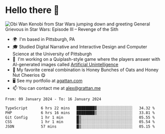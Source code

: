 <!--
**GameDog9988/GameDog9988** is a ✨ _special_ ✨ repository because its `README.md` (this file) appears on your GitHub profile.

Here are some ideas to get you started:

- 🔭 I’m currently working on ...
- 🌱 I’m currently learning ...
- 👯 I’m looking to collaborate on ...
- 🤔 I’m looking for help with ...
- 💬 Ask me about ...
- 📫 How to reach me: ...
- 😄 Pronouns: ...
- ⚡ Fun fact: ...
-->



Hello there 👋
==================================

![Obi Wan Kenobi from Star Wars jumping down and greeting General Grievous in Star Wars: Episode III – Revenge of the Sith](https://github.com/agrattan0820/agrattan0820/assets/51346343/689e56eb-29be-46a5-a079-28ea727b5f7e)


- 🌍  I'm based in Pittsburgh, PA
- 🎓  Studied Digital Narrative and Interactive Design and Computer Science at the University of Pittsburgh
- 👾  I'm working on a Quiplash-style game where the players answer with AI-generated images called [Artificial Unintelligence](https://github.com/agrattan0820/artificial-unintelligence)
- 🥣  My favorite cereal combination is Honey Bunches of Oats and Honey Nut Cheerios 😋
- 🖥️  See my portfolio at [agattan.com](http://agrattan.com/)
- 📫  You can contact me at [alex@grattan.me](mailto:alex@grattan.me)

<!--START_SECTION:waka-->

```txt
From: 09 January 2024 - To: 16 January 2024

TypeScript      6 hrs 22 mins   ████████▓░░░░░░░░░░░░░░░░   34.32 %
PHP             6 hrs 16 mins   ████████▒░░░░░░░░░░░░░░░░   33.81 %
Git Config      1 hr 1 min      █▒░░░░░░░░░░░░░░░░░░░░░░░   05.55 %
CSS             1 hr 1 min      █▒░░░░░░░░░░░░░░░░░░░░░░░   05.54 %
JSON            57 mins         █▒░░░░░░░░░░░░░░░░░░░░░░░   05.15 %
```

<!--END_SECTION:waka-->
